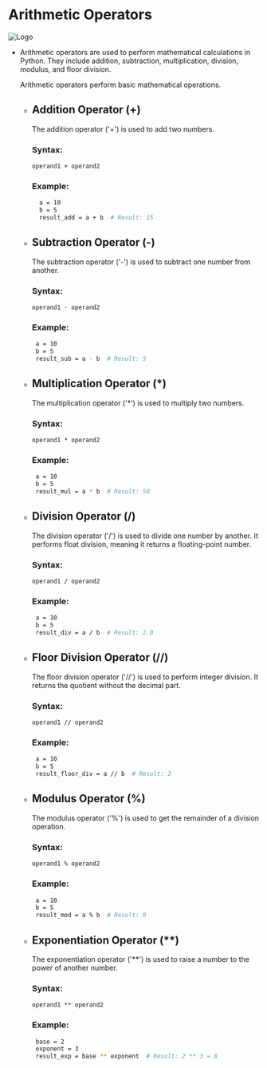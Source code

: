 # Arithmetic Operators
![Logo](https://imgs.search.brave.com/Dzw38SLdHYSkZJOqllmP08aHMEBO3vl7CM3DegOvFHQ/rs:fit:860:0:0/g:ce/aHR0cHM6Ly9kYXRh/LWZsYWlyLnRyYWlu/aW5nL2Jsb2dzL3dw/LWNvbnRlbnQvdXBs/b2Fkcy9zaXRlcy8y/LzIwMTcvMTIvUHl0/aG9uLUFyaXRobWV0/aWMtT3BlcmF0b3It/MDEuanBn)

- Arithmetic operators are used to perform mathematical calculations in Python. They include addition, subtraction, multiplication, division, modulus, and floor division.
    
    Arithmetic operators perform basic mathematical operations.
    
    - ## Addition Operator (+)
       The addition operator ('+') is used to add two numbers.
    
        ### Syntax:
          operand1 + operand2
        ### Example:
         ```bash
           a = 10
           b = 5
           result_add = a + b  # Result: 15
         ```
    
    - ## Subtraction Operator (-)
       The subtraction operator ('-') is used to subtract one number from another.
    
        ### Syntax:
          operand1 - operand2
        ### Example:
         ```bash
          a = 10
          b = 5
          result_sub = a - b  # Result: 5
         ```
    
    - ## Multiplication Operator (*)
       The multiplication operator ('*') is used to multiply two numbers.
    
        ### Syntax:
          operand1 * operand2
        ### Example:
         ```bash
          a = 10
          b = 5
          result_mul = a * b  # Result: 50
         ``` 
    
    - ## Division Operator (/)
       The division operator ('/') is used to divide one number by another. It performs float division, meaning it returns a floating-point number.
        ### Syntax:
          operand1 / operand2
        ### Example:
         ```bash
          a = 10
          b = 5
          result_div = a / b  # Result: 2.0
         ``` 
    
    - ## Floor Division Operator (//)
       The floor division operator ('//') is used to perform integer division. It returns the quotient without the decimal part.
        ### Syntax:
          operand1 // operand2
        ### Example:
         ```bash
          a = 10
          b = 5
          result_floor_div = a // b  # Result: 2
         ``` 
    
    - ## Modulus Operator (%)
       The modulus operator ('%') is used to get the remainder of a division operation.
        ### Syntax:
          operand1 % operand2
        ### Example:
         ```bash
          a = 10
          b = 5
          result_mod = a % b  # Result: 0
         ```
    
    - ## Exponentiation Operator (**)
       The exponentiation operator ('**') is used to raise a number to the power of another number.
        ### Syntax:
          operand1 ** operand2
        ### Example:
         ```bash
          base = 2
          exponent = 3
          result_exp = base ** exponent  # Result: 2 ** 3 = 8
         ```

